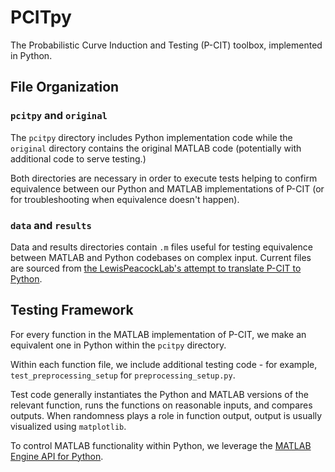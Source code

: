 <!--
marp: true
headingDivider: 2
-->

# PCITpy
The Probabilistic Curve Induction and Testing (P-CIT) toolbox, implemented in Python.

## File Organization

### `pcitpy` and `original`
The `pcitpy` directory includes Python implementation code while the `original` directory contains the original MATLAB code (potentially with additional code to serve testing.)

Both directories are necessary in order to execute tests helping to confirm equivalence between our Python and MATLAB implementations of P-CIT (or for troubleshooting when equivalence doesn't happen).

### `data` and `results`
Data and results directories contain `.m` files useful for testing equivalence between MATLAB and Python codebases on complex input. Current files are sourced from [the LewisPeacockLab's attempt to translate P-CIT to Python](https://github.com/LewisPeacockLab/PCITpy).

## Testing Framework
For every function in the MATLAB implementation of P-CIT, we make an equivalent one in Python within the `pcitpy` directory.

Within each function file, we include additional testing code - for example, `test_preprocessing_setup` for `preprocessing_setup.py`.

Test code generally instantiates the Python and MATLAB versions of the relevant function, runs the functions on reasonable inputs, and compares outputs. When randomness plays a role in function output, output is usually visualized using `matplotlib`. 

To control MATLAB functionality within Python, we leverage the [MATLAB Engine API for Python](https://www.mathworks.com/help/matlab/matlab_external/install-the-matlab-engine-for-python.html).